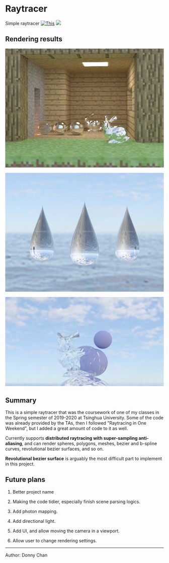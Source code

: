 # Raytracer
Simple raytracer 
[![This](https://img.shields.io/badge/This-looks%20cool-red)](http://github.com/Blazing-Bonfire) [![](https://img.shields.io/badge/My-Page-blue)](Blazing-Bonfire.github.io)

## Rendering results

![final_minecraft_house](https://github.com/Blazing-Bonfire/raytracer/blob/master/README.assets/final_minecraft_house.png)

![final_waterdrop](https://github.com/Blazing-Bonfire/raytracer/blob/master/README.assets/final_waterdrop.png)

![final_glassRabbitSky](https://github.com/Blazing-Bonfire/raytracer/blob/master/README.assets/final_glassRabbitSky.png)

## Summary

This is a simple raytracer that was the coursework of one of my classes in the Spring semester of 2019-2020 at Tsinghua University. Some of the code was already provided by the TAs, then I followed "Raytracing in One Weekend", but I added a great amount of code to it as well.

Currently supports **distributed raytracing with super-sampling anti-aliasing**, and can render spheres, polygons, meshes, bezier and b-spline curves, revolutional bezier surfaces, and so on.

**Revolutional bezier surface** is arguably the most difficult part to implement in this project.

## Future plans

1. Better project name
2. Making the code tidier, especially finish scene parsing logics.

2. Add photon mapping.
3. Add directional light.
4. Add UI, and allow moving the camera in a viewport.
5. Allow user to change rendering settings.


-----------------------
Author: Donny Chan
